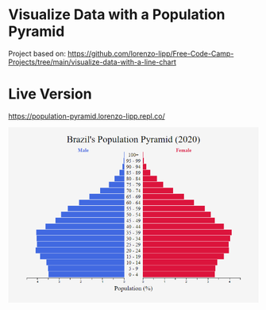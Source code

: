 # Visualize Data with a Population Pyramid

Project based on: https://github.com/lorenzo-lipp/Free-Code-Camp-Projects/tree/main/visualize-data-with-a-line-chart

# Live Version

https://population-pyramid.lorenzo-lipp.repl.co/

![image](images/preview.png)
